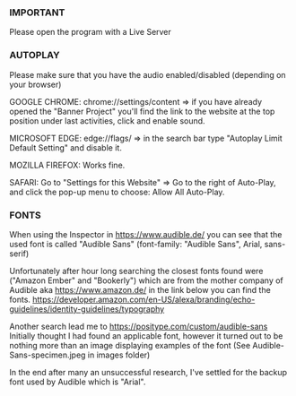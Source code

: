 ### IMPORTANT

Please open the program with a Live Server



### AUTOPLAY

Please make sure that you have the audio enabled/disabled (depending on your browser)

GOOGLE CHROME:
chrome://settings/content => if you have already opened the "Banner Project" you'll find the link to the website at the top position under last activities, click and enable sound. 

MICROSOFT EDGE:
edge://flags/ => in the search bar type "Autoplay Limit Default Setting" and disable it.

MOZILLA FIREFOX:
Works fine.

SAFARI:
Go to "Settings for this Website" =>
Go to the right of Auto-Play, and click the pop-up menu to choose: Allow All Auto-Play.



### FONTS

When using the Inspector in https://www.audible.de/ you can see that the used font is called "Audible Sans"
(font-family: "Audible Sans", Arial, sans-serif)

Unfortunately after hour long searching the closest fonts found were ("Amazon Ember" and "Bookerly") which are from the mother company of Audible aka https://www.amazon.de/ 
in the link below you can find the fonts.
https://developer.amazon.com/en-US/alexa/branding/echo-guidelines/identity-guidelines/typography

Another search lead me to https://positype.com/custom/audible-sans
Initially thought I had found an applicable font, however it turned out to be nothing more than an image displaying examples of the font
(See Audible-Sans-specimen.jpeg in images folder)

In the end after many an unsuccessful research, I've settled for the backup font used by Audible which is "Arial".
